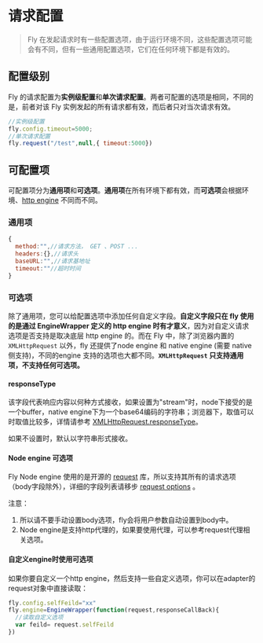 # 请求配置



> Fly 在发起请求时有一些配置选项，由于运行环境不同，这些配置选项可能会有不同，但有一些通用配置选项，它们在任何环境下都是有效的。



## 配置级别

Fly 的请求配置为**实例级配置**和**单次请求配置**。两者可配置的选项是相同，不同的是，前者对该 Fly 实例发起的所有请求都有效，而后者只对当次请求有效。

```javascript
//实例级配置
fly.config.timeout=5000;
//单次请求配置
fly.request("/test",null,{ timeout:5000})
```



## 可配置项

可配置项分为**通用项**和**可选项**。**通用项**在所有环境下都有效，而**可选项**会根据环境、[http engine](#/doc/flyio/engine) 不同而不同。

### 通用项

```javascript
{
  method:"",//请求方法， GET 、POST ...
  headers:{},//请求头
  baseURL:"",//请求基地址
  timeout:""//超时时间
}
```

### 可选项

除了通用项，您可以给配置选项中添加任何自定义字段。**自定义字段只在 fly 使用的是通过 EngineWrapper 定义的 http engine 时有才意义**，因为对自定义请求选项是否支持是取决底层 http engine 的。而在 Fly 中，除了浏览器内置的 `XMLHttpRequest` 以外，fly 还提供了node engine 和 native engine (需要 native 侧支持)，不同的engine 支持的选项也大都不同。**`XMLHttpRequest` 只支持通用项，不支持任何可选项。**

#### **responseType**

该字段代表响应内容以何种方式接收，如果设置为"stream"时，node下接受的是一个buffer，native engine下为一个base64编码的字符串；浏览器下，取值可以时取值比较多，详情请参考 [XMLHttpRequest.responseType](https://developer.mozilla.org/en-US/docs/Web/API/XMLHttpRequest/responseType)。

如果不设置时，默认以字符串形式接收。

#### Node engine 可选项

Fly Node engine 使用的是开源的 [request](https://github.com/request/request) 库，所以支持其所有的请求选项（body字段除外），详细的字段列表请移步  [request options](https://github.com/request/request#requestoptions-callback ) 。

注意：

1. 所以请不要手动设置body选项，fly会将用户参数自动设置到body中。
2. Node engine是支持http代理的，如果要使用代理，可以参考request代理相关选项。

#### 自定义engine时使用可选项

如果你要自定义一个http engine，然后支持一些自定义选项，你可以在adapter的request对象中直接读取：

```javascript
fly.config.selfFeild="xx"
fly.engine=EngineWrapper(function(request,responseCallBack){
  //读取自定义选项
  var feild= request.selfFeild
})
```

